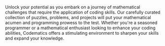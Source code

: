 Unlock your potential as you embark on a journey of mathematical challenges that require the application of coding skills. Our carefully curated collection of puzzles, problems, and projects will put your mathematical acumen and programming prowess to the test. Whether you're a seasoned programmer or a mathematical enthusiast looking to enhance your coding abilities, Codematics offers a stimulating environment to sharpen your skills and expand your knowledge.
